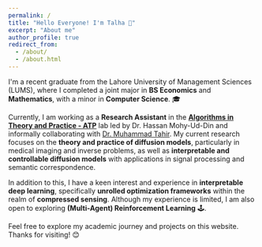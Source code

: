 ```yaml
---
permalink: /
title: "Hello Everyone! I'm Talha 👋"
excerpt: "About me"
author_profile: true
redirect_from: 
  - /about/
  - /about.html
---
```


I'm a recent graduate from the Lahore University of Management Sciences (LUMS), where I completed a joint major in **BS Economics** and **Mathematics**, with a minor in **Computer Science**. 🎓

Currently, I am working as a **Research Assistant** in the **[Algorithms in Theory and Practice - ATP](https://web.lums.edu.pk/~hmd/teaching.html)** lab led by Dr. Hassan Mohy-Ud-Din and informally collaborating with [Dr. Muhammad Tahir](https://www.linkedin.com/in/muhammad-tahir-aa421590/?originalSubdomain=pk). My current research focuses on the **theory and practice of diffusion models**, particularly in medical imaging and inverse problems, as well as **interpretable and controllable diffusion models** with applications in signal processing and semantic correspondence.

In addition to this, I have a keen interest and experience in **interpretable deep learning**, specifically **unrolled optimization frameworks** within the realm of **compressed sensing**. Although my experience is limited, I am also open to exploring **(Multi-Agent) Reinforcement Learning** 🕹️.

Feel free to explore my academic journey and projects on this website. Thanks for visiting! 😊


<!-- # 💫 About Me:
Currently, I am working as a Research Assistant in the Algorithms in Theory and Practice - ATP lab led by Dr. Hassan Mohy-Ud-Din and informally collaborating with Dr. Muhammad Tahir. My current research focuses on the theory and practice of diffusion models, particularly in medical imaging and inverse problems, as well as interpretable and controllable diffusion models with applications in signal processing and semantic correspondence.<br><br>In addition to this, I have a keen interest and experience in interpretable deep learning, specifically unrolled optimization frameworks within the realm of compressed sensing. Although my experience is limited, I am also open to exploring (Multi-Agent) Reinforcement Learning


## 🌐 Socials:
[![Facebook](https://img.shields.io/badge/Facebook-%231877F2.svg?logo=Facebook&logoColor=white)](https://facebook.com/Talha Ahmed) [![LinkedIn](https://img.shields.io/badge/LinkedIn-%230077B5.svg?logo=linkedin&logoColor=white)](https://linkedin.com/in/Talha Ahmed) 

# 💻 Tech Stack:
![Markdown](https://img.shields.io/badge/markdown-%23000000.svg?style=for-the-badge&logo=markdown&logoColor=white) ![LaTeX](https://img.shields.io/badge/latex-%23008080.svg?style=for-the-badge&logo=latex&logoColor=white) ![Python](https://img.shields.io/badge/python-3670A0?style=for-the-badge&logo=python&logoColor=ffdd54) ![R](https://img.shields.io/badge/r-%23276DC3.svg?style=for-the-badge&logo=r&logoColor=white) ![Matplotlib](https://img.shields.io/badge/Matplotlib-%23ffffff.svg?style=for-the-badge&logo=Matplotlib&logoColor=black) ![NumPy](https://img.shields.io/badge/numpy-%23013243.svg?style=for-the-badge&logo=numpy&logoColor=white) ![Pandas](https://img.shields.io/badge/pandas-%23150458.svg?style=for-the-badge&logo=pandas&logoColor=white) ![Plotly](https://img.shields.io/badge/Plotly-%233F4F75.svg?style=for-the-badge&logo=plotly&logoColor=white) ![PyTorch](https://img.shields.io/badge/PyTorch-%23EE4C2C.svg?style=for-the-badge&logo=PyTorch&logoColor=white) ![scikit-learn](https://img.shields.io/badge/scikit--learn-%23F7931E.svg?style=for-the-badge&logo=scikit-learn&logoColor=white) ![Scipy](https://img.shields.io/badge/SciPy-%230C55A5.svg?style=for-the-badge&logo=scipy&logoColor=%white)
# 📊 GitHub Stats:
![](https://github-readme-stats.vercel.app/api?username=TalhaAhmed2000&theme=dark&hide_border=true&include_all_commits=true&count_private=true)<br/>
![](https://github-readme-streak-stats.herokuapp.com/?user=TalhaAhmed2000&theme=dark&hide_border=true)<br/>
![](https://github-readme-stats.vercel.app/api/top-langs/?username=TalhaAhmed2000&theme=dark&hide_border=true&include_all_commits=true&count_private=true&layout=compact)

## 🏆 GitHub Trophies
![](https://github-profile-trophy.vercel.app/?username=TalhaAhmed2000&theme=radical&no-frame=false&no-bg=true&margin-w=4)

### ✍️ Random Dev Quote
![](https://quotes-github-readme.vercel.app/api?type=horizontal&theme=tokyonight)

### 🔝 Top Contributed Repo
![](https://github-contributor-stats.vercel.app/api?username=TalhaAhmed2000&limit=5&theme=dark&combine_all_yearly_contributions=true)

---
[![](https://visitcount.itsvg.in/api?id=TalhaAhmed2000&icon=0&color=0)](https://visitcount.itsvg.in)

Proudly created with GPRM ( https://gprm.itsvg.in ) -->